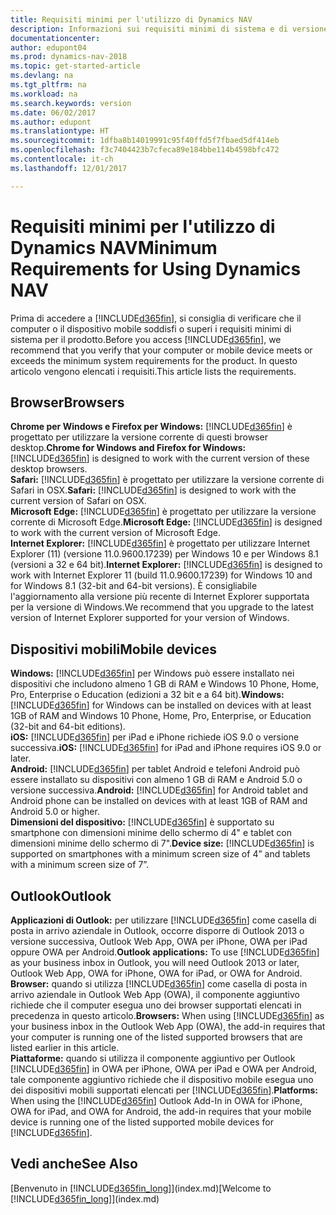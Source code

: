 ```yaml
---
title: Requisiti minimi per l'utilizzo di Dynamics NAV
description: Informazioni sui requisiti minimi di sistema e di versione per l'utilizzo di Dynamics NAV.
documentationcenter: 
author: edupont04
ms.prod: dynamics-nav-2018
ms.topic: get-started-article
ms.devlang: na
ms.tgt_pltfrm: na
ms.workload: na
ms.search.keywords: version
ms.date: 06/02/2017
ms.author: edupont
ms.translationtype: HT
ms.sourcegitcommit: 1dfba8b14019991c95f40ffd5f7fbaed5df414eb
ms.openlocfilehash: f3c7404423b7cfeca89e184bbe114b4598bfc472
ms.contentlocale: it-ch
ms.lasthandoff: 12/01/2017

---
```

# <a name="minimum-requirements-for-using-dynamics-nav"></a><span data-ttu-id="f5456-103">Requisiti minimi per l'utilizzo di Dynamics NAV</span><span class="sxs-lookup"><span data-stu-id="f5456-103">Minimum Requirements for Using Dynamics NAV</span></span>
<span data-ttu-id="f5456-104">Prima di accedere a [!INCLUDE[d365fin](includes/d365fin_md.md)], si consiglia di verificare che il computer o il dispositivo mobile soddisfi o superi i requisiti minimi di sistema per il prodotto.</span><span class="sxs-lookup"><span data-stu-id="f5456-104">Before you access [!INCLUDE[d365fin](includes/d365fin_md.md)], we recommend that you verify that your computer or mobile device meets or exceeds the minimum system requirements for the product.</span></span> <span data-ttu-id="f5456-105">In questo articolo vengono elencati i requisiti.</span><span class="sxs-lookup"><span data-stu-id="f5456-105">This article lists the requirements.</span></span>  

## <a name="browsers"></a><span data-ttu-id="f5456-106">Browser</span><span class="sxs-lookup"><span data-stu-id="f5456-106">Browsers</span></span>
<span data-ttu-id="f5456-107">**Chrome per Windows e Firefox per Windows:** [!INCLUDE[d365fin](includes/d365fin_md.md)] è progettato per utilizzare la versione corrente di questi browser desktop.</span><span class="sxs-lookup"><span data-stu-id="f5456-107">**Chrome for Windows and Firefox for Windows:** [!INCLUDE[d365fin](includes/d365fin_md.md)] is designed to work with the current version of these desktop browsers.</span></span>  
<span data-ttu-id="f5456-108">**Safari:** [!INCLUDE[d365fin](includes/d365fin_md.md)] è progettato per utilizzare la versione corrente di Safari in OSX.</span><span class="sxs-lookup"><span data-stu-id="f5456-108">**Safari:** [!INCLUDE[d365fin](includes/d365fin_md.md)] is designed to work with the current version of Safari on OSX.</span></span>  
<span data-ttu-id="f5456-109">**Microsoft Edge:** [!INCLUDE[d365fin](includes/d365fin_md.md)] è progettato per utilizzare la versione corrente di Microsoft Edge.</span><span class="sxs-lookup"><span data-stu-id="f5456-109">**Microsoft Edge:** [!INCLUDE[d365fin](includes/d365fin_md.md)] is designed to work with the current version of Microsoft Edge.</span></span>  
<span data-ttu-id="f5456-110">**Internet Explorer:** [!INCLUDE[d365fin](includes/d365fin_md.md)] è progettato per utilizzare Internet Explorer (11) (versione 11.0.9600.17239) per Windows 10 e per Windows 8.1 (versioni a 32 e 64 bit).</span><span class="sxs-lookup"><span data-stu-id="f5456-110">**Internet Explorer:** [!INCLUDE[d365fin](includes/d365fin_md.md)] is designed to work with Internet Explorer 11 (build 11.0.9600.17239) for Windows 10 and for Windows 8.1 (32-bit and 64-bit versions).</span></span> <span data-ttu-id="f5456-111">È consigliabile l'aggiornamento alla versione più recente di Internet Explorer supportata per la versione di Windows.</span><span class="sxs-lookup"><span data-stu-id="f5456-111">We recommend that you upgrade to the latest version of Internet Explorer supported for your version of Windows.</span></span>  

## <a name="mobile-devices"></a><span data-ttu-id="f5456-112">Dispositivi mobili</span><span class="sxs-lookup"><span data-stu-id="f5456-112">Mobile devices</span></span>
<span data-ttu-id="f5456-113">**Windows:** [!INCLUDE[d365fin](includes/d365fin_md.md)] per Windows può essere installato nei dispositivi che includono almeno 1 GB di RAM e Windows 10 Phone, Home, Pro, Enterprise o Education (edizioni a 32 bit e a 64 bit).</span><span class="sxs-lookup"><span data-stu-id="f5456-113">**Windows:** [!INCLUDE[d365fin](includes/d365fin_md.md)] for Windows can be installed on devices with at least 1GB of RAM and Windows 10 Phone, Home, Pro, Enterprise, or Education (32-bit and 64-bit editions).</span></span>  
<span data-ttu-id="f5456-114">**iOS:** [!INCLUDE[d365fin](includes/d365fin_md.md)] per iPad e iPhone richiede iOS 9.0 o versione successiva.</span><span class="sxs-lookup"><span data-stu-id="f5456-114">**iOS:** [!INCLUDE[d365fin](includes/d365fin_md.md)] for iPad and iPhone requires iOS 9.0 or later.</span></span>  
<span data-ttu-id="f5456-115">**Android:** [!INCLUDE[d365fin](includes/d365fin_md.md)] per tablet Android e telefoni Android può essere installato su dispositivi con almeno 1 GB di RAM e Android 5.0 o versione successiva.</span><span class="sxs-lookup"><span data-stu-id="f5456-115">**Android:** [!INCLUDE[d365fin](includes/d365fin_md.md)] for Android tablet and Android phone can be installed on devices with at least 1GB of RAM and Android 5.0 or higher.</span></span>  
<span data-ttu-id="f5456-116">**Dimensioni del dispositivo:** [!INCLUDE[d365fin](includes/d365fin_md.md)] è supportato su smartphone con dimensioni minime dello schermo di 4" e tablet con dimensioni minime dello schermo di 7".</span><span class="sxs-lookup"><span data-stu-id="f5456-116">**Device size:** [!INCLUDE[d365fin](includes/d365fin_md.md)] is supported on smartphones with a minimum screen size of 4” and tablets with a minimum screen size of 7”.</span></span>  

## <a name="outlook"></a><span data-ttu-id="f5456-117">Outlook</span><span class="sxs-lookup"><span data-stu-id="f5456-117">Outlook</span></span>
<span data-ttu-id="f5456-118">**Applicazioni di Outlook:** per utilizzare [!INCLUDE[d365fin](includes/d365fin_md.md)] come casella di posta in arrivo aziendale in Outlook, occorre disporre di Outlook 2013 o versione successiva, Outlook Web App, OWA per iPhone, OWA per iPad oppure OWA per Android.</span><span class="sxs-lookup"><span data-stu-id="f5456-118">**Outlook applications:** To use [!INCLUDE[d365fin](includes/d365fin_md.md)] as your business inbox in Outlook, you will need Outlook 2013 or later, Outlook Web App, OWA for iPhone, OWA for iPad, or OWA for Android.</span></span>  
<span data-ttu-id="f5456-119">**Browser:** quando si utilizza [!INCLUDE[d365fin](includes/d365fin_md.md)] come casella di posta in arrivo aziendale in Outlook Web App (OWA), il componente aggiuntivo richiede che il computer esegua uno dei browser supportati elencati in precedenza in questo articolo.</span><span class="sxs-lookup"><span data-stu-id="f5456-119">**Browsers:** When using [!INCLUDE[d365fin](includes/d365fin_md.md)] as your business inbox in the Outlook Web App (OWA), the add-in requires that your computer is running one of the listed supported browsers that are listed earlier in this article.</span></span>  
<span data-ttu-id="f5456-120">**Piattaforme:** quando si utilizza il componente aggiuntivo per Outlook [!INCLUDE[d365fin](includes/d365fin_md.md)] in OWA per iPhone, OWA per iPad e OWA per Android, tale componente aggiuntivo richiede che il dispositivo mobile esegua uno dei dispositivi mobili supportati elencati per [!INCLUDE[d365fin](includes/d365fin_md.md)].</span><span class="sxs-lookup"><span data-stu-id="f5456-120">**Platforms:** When using the [!INCLUDE[d365fin](includes/d365fin_md.md)] Outlook Add-In in OWA for iPhone, OWA for iPad, and OWA for Android, the add-in requires that your mobile device is running one of the listed supported mobile devices for [!INCLUDE[d365fin](includes/d365fin_md.md)].</span></span>  

## <a name="see-also"></a><span data-ttu-id="f5456-121">Vedi anche</span><span class="sxs-lookup"><span data-stu-id="f5456-121">See Also</span></span>
<span data-ttu-id="f5456-122">[Benvenuto in [!INCLUDE[d365fin_long](includes/d365fin_long_md.md)]](index.md)</span><span class="sxs-lookup"><span data-stu-id="f5456-122">[Welcome to [!INCLUDE[d365fin_long](includes/d365fin_long_md.md)]](index.md)</span></span>  

